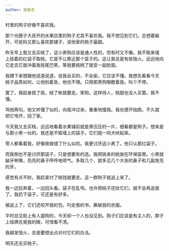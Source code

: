 ```yaml
---
author: 谢晨浩
---
```


村里的狗子好像不喜欢我。

那个光膀子大叔开的水果店里的狗子尤其不喜欢我。我不想见到它们，总想着躲开，可爸妈又那么喜欢那铺子，说他家的桃子最甜。

昨天早上我又去买桃了，这小黑狗应该是通人性的，但有时又不像。我不取来墙 上挂着的红袋子取桃，它是不让靠近那个篮子的。这让我总是有些恼火。远远地向它走去它就冲着我摇尾巴笑，等我要挑桃了就变一副脸面。

我蹲下来想跟他说道说道，说我会买的，不会偷，它应该不懂。我想先看看今天 桃子品质如何，让他别着急，他也不理。只用那黑狗眼瞪着我，叫个不停。

罢了。我起身挑了挑，结了帐就要走。笨狗。这样待人，桃甜也没人买罢。我不懂。

骂他两句，他又听懂了似的，向我冲过来，重重地撞我。我也便开始跑。不久就 把它甩开，回了家。

今天我又去买桃，远远地看着水果铺前就是黑压压的一片，细看都是狗子。想来是与那小黑一伙的。我还是不取墙上的袋子。它们就一同犬吠起来。

旁人都看着我，好像我做错了什么似的。我更讨厌这小黑了。他只认那红袋子。

而我倒也不是讨厌那袋子，只是想要有的选。我把挑来的桃放在环保袋里。小黑就龇牙咧嘴，亮亮的鼻子呼呼地喷气。多取几个，就多见几个大张的鼻子和几副发亮的牙。

感觉有点不妙。我赶紧付了桃钱就要走。这一群狗子就追上来了。

我一边狂奔着，一边回头看。袋子在乱甩。也许把桃子还给它们，就不会再追我了。我扔下袋子，可还是有好多。

被追上了，它们还咬开我的包，叼走我的书，撕破我的衣服。

平时总见街上有人遛狗的，今天却一个人也没见到。狗子们应该是有主人的，脖子上铭牌总晃我的眼，可惜看不清。

我越发恼火，总是要想出点对付它们的办法。

明天还去买桃子。
